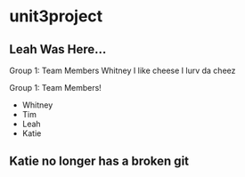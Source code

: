 # unit3project
## Leah Was Here...
Group 1: Team Members
Whitney
I like cheese
I lurv da cheez

Group 1: Team Members!
* Whitney
* Tim
* Leah
* Katie


## Katie no longer has a broken git